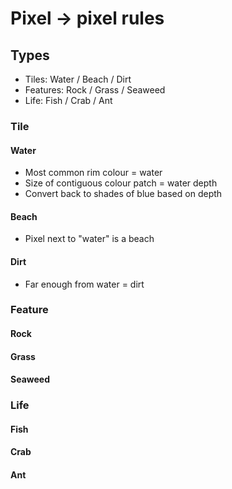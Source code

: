 # Pixel -> pixel rules

## Types

* Tiles: Water / Beach / Dirt
* Features: Rock / Grass / Seaweed
* Life: Fish / Crab / Ant

### Tile

#### Water
* Most common rim colour = water
* Size of contiguous colour patch = water depth
* Convert back to shades of blue based on depth

#### Beach
* Pixel next to "water" is a beach

#### Dirt
* Far enough from water = dirt

### Feature

#### Rock

#### Grass

#### Seaweed

### Life

#### Fish 

#### Crab 

#### Ant

